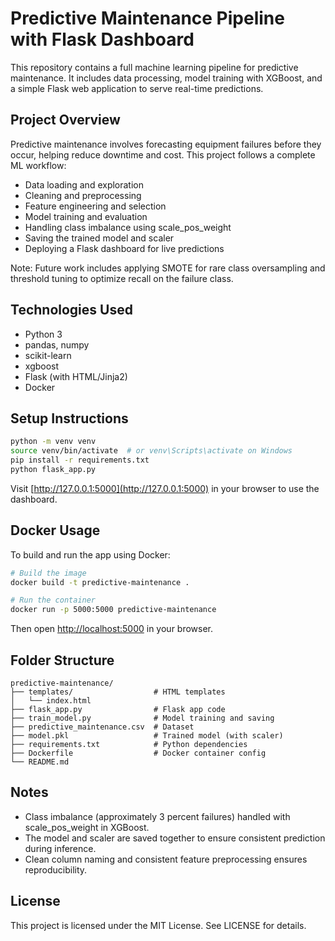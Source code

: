 # Predictive Maintenance Pipeline with Flask Dashboard

This repository contains a full machine learning pipeline for predictive maintenance. It includes data processing, model training with XGBoost, and a simple Flask web application to serve real-time predictions.

## Project Overview

Predictive maintenance involves forecasting equipment failures before they occur, helping reduce downtime and cost. This project follows a complete ML workflow:

* Data loading and exploration
* Cleaning and preprocessing
* Feature engineering and selection
* Model training and evaluation
* Handling class imbalance using scale\_pos\_weight
* Saving the trained model and scaler
* Deploying a Flask dashboard for live predictions

Note: Future work includes applying SMOTE for rare class oversampling and threshold tuning to optimize recall on the failure class.

## Technologies Used

* Python 3
* pandas, numpy
* scikit-learn
* xgboost
* Flask (with HTML/Jinja2)
* Docker

## Setup Instructions

```bash
python -m venv venv
source venv/bin/activate  # or venv\Scripts\activate on Windows
pip install -r requirements.txt
python flask_app.py
```

Visit [http://127.0.0.1:5000](http://127.0.0.1:5000) in your browser to use the dashboard.

## Docker Usage

To build and run the app using Docker:

```bash
# Build the image
docker build -t predictive-maintenance .

# Run the container
docker run -p 5000:5000 predictive-maintenance
```

Then open [http://localhost:5000](http://localhost:5000) in your browser.

## Folder Structure

```
predictive-maintenance/
├── templates/                  # HTML templates
│   └── index.html
├── flask_app.py                # Flask app code
├── train_model.py              # Model training and saving
├── predictive_maintenance.csv  # Dataset
├── model.pkl                   # Trained model (with scaler)
├── requirements.txt            # Python dependencies
├── Dockerfile                  # Docker container config
└── README.md
```

## Notes

* Class imbalance (approximately 3 percent failures) handled with scale\_pos\_weight in XGBoost.
* The model and scaler are saved together to ensure consistent prediction during inference.
* Clean column naming and consistent feature preprocessing ensures reproducibility.

## License

This project is licensed under the MIT License. See LICENSE for details.
